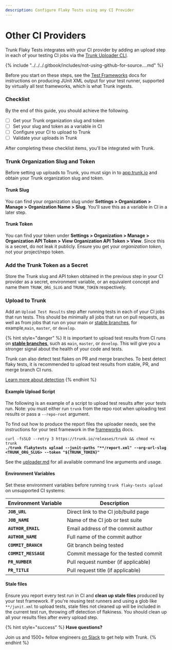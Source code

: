 ```yaml
---
description: Configure Flaky Tests using any CI Provider
---
```


# Other CI Providers

Trunk Flaky Tests integrates with your CI provider by adding an upload step in each of your testing CI jobs via the [Trunk Uploader CLI](../../uploader.md).

{% include "../../../.gitbook/includes/not-using-github-for-source....md" %}

Before you start on these steps, see the [Test Frameworks](../frameworks/) docs for instructions on producing JUnit XML output for your test runner, supported by virtually all test frameworks, which is what Trunk ingests.

### Checklist

By the end of this guide, you should achieve the following.

* [ ] Get your Trunk organization slug and token
* [ ] Set your slug and token as a variable in CI
* [ ] Configure your CI to upload to Trunk
* [ ] Validate your uploads in Trunk

After completing these checklist items, you'll be integrated with Trunk.&#x20;

### Trunk Organization Slug and Token

Before setting up uploads to Trunk, you must sign in to [app.trunk.io](https://app.trunk.io/login?intent=flaky%20tests) and obtain your Trunk organization slug and token.

#### Trunk Slug

You can find your organization slug under **Settings > Organization > Manage > Organization Name > Slug**. You'll save this as a variable in CI in a later step.

#### Trunk Token

You can find your token under **Settings > Organization > Manage > Organization API Token > View Organization API Token > View**. Since this is a secret, do not leak it publicly. Ensure you get your _organization token_, not your project/repo token.

### Add the Trunk Token as a Secret

Store the Trunk slug and API token obtained in the previous step in your CI provider as a secret, environment variable, or an equivalent concept and name them `TRUNK_ORG_SLUG` and `TRUNK_TOKEN` respectively.

### Upload to Trunk

Add an `Upload Test Results` step after running tests in each of your CI jobs that run tests. This should be minimally all jobs that run on pull requests, as well as from jobs that run on your main or [stable branches](../../detection.md#stable-branches), for example,`main`, `master`, or `develop`.

{% hint style="danger" %}
It is important to upload test results from CI runs on [**stable branches**](../../detection.md#stable-branches), such as `main`, `master`, or `develop`. This will give you a stronger signal about the health of your code and tests.

Trunk can also detect test flakes on PR and merge branches. To best detect flaky tests, it is recommended to upload test results from stable, PR, and merge branch CI runs.

[Learn more about detection](../../detection.md)
{% endhint %}

#### Example Upload Script

The following is an example of a script to upload test results after your tests run. Note: you must either run `trunk` from the repo root when uploading test results or pass a `--repo-root` argument.

To find out how to produce the report files the uploader needs, see the instructions for your test framework in the [frameworks](../frameworks/ "mention") docs.

<pre class="language-sh"><code class="lang-sh">curl -fsSLO --retry 3 https://trunk.io/releases/trunk &#x26;&#x26; chmod +x trunk
<strong>./trunk flakytests upload --junit-paths "**/report.xml" --org-url-slug &#x3C;TRUNK_ORG_SLUG> --token "${TRUNK_TOKEN}"
</strong></code></pre>

See the [uploader.md](../../uploader.md "mention") for all available command line arguments and usage.

#### Environment Variables

Set these environment variables before running `trunk flaky-tests upload` on unsupported CI systems:

| Environment Variable | Description                          |
| -------------------- | ------------------------------------ |
| **`JOB_URL`**        | Direct link to the CI job/build page |
| **`JOB_NAME`**       | Name of the CI job or test suite     |
| **`AUTHOR_EMAIL`**   | Email address of the commit author   |
| **`AUTHOR_NAME`**    | Full name of the commit author       |
| **`COMMIT_BRANCH`**  | Git branch being tested              |
| **`COMMIT_MESSAGE`** | Commit message for the tested commit |
| **`PR_NUMBER`**      | Pull request number (if applicable)  |
| **`PR_TITLE`**       | Pull request title (if applicable)   |

#### Stale files

Ensure you report every test run in CI and **clean up stale files** produced by your test framework. If you're reusing test runners and using a glob like `**/junit.xml` to upload tests, stale files not cleaned up will be included in the current test run, throwing off detection of flakiness. You should clean up all your results files after every upload step.

{% hint style="success" %}
**Have questions?**

Join us and 1500+ fellow engineers [on Slack](https://slack.trunk.io/) to get help with Trunk.
{% endhint %}
